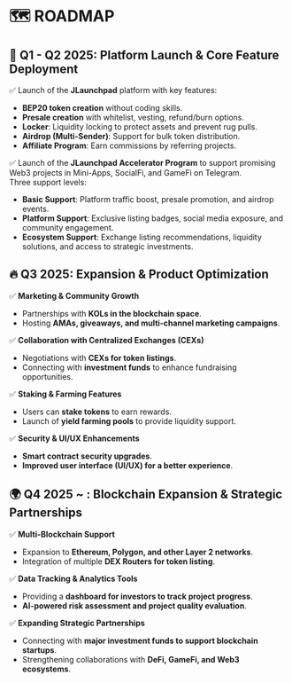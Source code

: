 # 🗺️ ROADMAP

## 🚀 **Q1 - Q2 2025: Platform Launch & Core Feature Deployment**

✅ Launch of the **JLaunchpad** platform with key features:

* **BEP20 token creation** without coding skills.
* **Presale creation** with whitelist, vesting, refund/burn options.
* **Locker**: Liquidity locking to protect assets and prevent rug pulls.
* **Airdrop (Multi-Sender)**: Support for bulk token distribution.
* **Affiliate Program**: Earn commissions by referring projects.

✅ Launch of the **JLaunchpad Accelerator Program** to support promising Web3 projects in Mini-Apps, SocialFi, and GameFi on Telegram.\
Three support levels:

* **Basic Support**: Platform traffic boost, presale promotion, and airdrop events.
* **Platform Support**: Exclusive listing badges, social media exposure, and community engagement.
* **Ecosystem Support**: Exchange listing recommendations, liquidity solutions, and access to strategic investments.

## 🔥 **Q3 2025: Expansion & Product Optimization**

✅ **Marketing & Community Growth**

* Partnerships with **KOLs in the blockchain space**.
* Hosting **AMAs, giveaways, and multi-channel marketing campaigns**.

✅ **Collaboration with Centralized Exchanges (CEXs)**

* Negotiations with **CEXs for token listings**.
* Connecting with **investment funds** to enhance fundraising opportunities.

✅ **Staking & Farming Features**

* Users can **stake tokens** to earn rewards.
* Launch of **yield farming pools** to provide liquidity support.

✅ **Security & UI/UX Enhancements**

* **Smart contract security upgrades**.
* **Improved user interface (UI/UX) for a better experience**.

## 🌍 **Q4 2025 \~ : Blockchain Expansion & Strategic Partnerships**

✅ **Multi-Blockchain Support**

* Expansion to **Ethereum, Polygon, and other Layer 2 networks**.
* Integration of multiple **DEX Routers for token listing**.

✅ **Data Tracking & Analytics Tools**

* Providing a **dashboard for investors to track project progress**.
* **AI-powered risk assessment and project quality evaluation**.

✅ **Expanding Strategic Partnerships**

* Connecting with **major investment funds to support blockchain startups**.
* Strengthening collaborations with **DeFi, GameFi, and Web3 ecosystems**.

